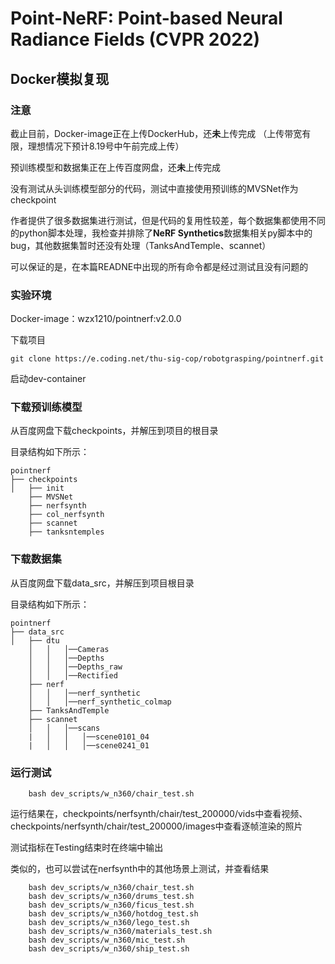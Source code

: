 # Point-NeRF: Point-based Neural Radiance Fields (CVPR 2022)

## Docker模拟复现

### 注意
截止目前，Docker-image正在上传DockerHub，还**未**上传完成 （上传带宽有限，理想情况下预计8.19号中午前完成上传）

预训练模型和数据集正在上传百度网盘，还**未**上传完成

没有测试从头训练模型部分的代码，测试中直接使用预训练的MVSNet作为checkpoint

作者提供了很多数据集进行测试，但是代码的复用性较差，每个数据集都使用不同的python脚本处理，我检查并排除了**NeRF Synthetics**数据集相关py脚本中的bug，其他数据集暂时还没有处理（TanksAndTemple、scannet）

可以保证的是，在本篇READNE中出现的所有命令都是经过测试且没有问题的

### 实验环境
Docker-image：wzx1210/pointnerf:v2.0.0

下载项目
```
git clone https://e.coding.net/thu-sig-cop/robotgrasping/pointnerf.git
```

启动dev-container


### 下载预训练模型
从百度网盘下载checkpoints，并解压到项目的根目录

目录结构如下所示：

```
pointnerf
├── checkpoints
│   ├── init
    ├── MVSNet
    ├── nerfsynth
    ├── col_nerfsynth
    ├── scannet
    ├── tanksntemples
```

### 下载数据集
从百度网盘下载data_src，并解压到项目根目录

目录结构如下所示：
```
pointnerf
├── data_src
│   ├── dtu
    │   │   │──Cameras
    │   │   │──Depths
    │   │   │──Depths_raw
    │   │   │──Rectified
    ├── nerf
    │   │   │──nerf_synthetic
    │   │   │──nerf_synthetic_colmap
    ├── TanksAndTemple
    ├── scannet
    │   │   │──scans 
    |   │   │   │──scene0101_04
    |   │   │   │──scene0241_01
```

### 运行测试

```
    bash dev_scripts/w_n360/chair_test.sh
```
运行结果在，checkpoints/nerfsynth/chair/test_200000/vids中查看视频、checkpoints/nerfsynth/chair/test_200000/images中查看逐帧渲染的照片

测试指标在Testing结束时在终端中输出

类似的，也可以尝试在nerfsynth中的其他场景上测试，并查看结果
```
    bash dev_scripts/w_n360/chair_test.sh
    bash dev_scripts/w_n360/drums_test.sh
    bash dev_scripts/w_n360/ficus_test.sh
    bash dev_scripts/w_n360/hotdog_test.sh
    bash dev_scripts/w_n360/lego_test.sh
    bash dev_scripts/w_n360/materials_test.sh
    bash dev_scripts/w_n360/mic_test.sh
    bash dev_scripts/w_n360/ship_test.sh
```

